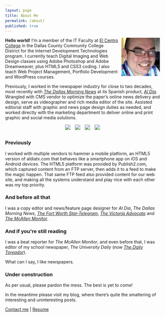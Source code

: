 ```yaml
---
layout: page
title: About Me
permalink: /about/
published: true
---
```


<img width="125" style="float: right; margin: 0 0 10px 10px" src="/images/frodriguez_2016f.jpg">**Hello world!** I’m a member of the IT Faculty at <a title="El Centro College" href="http://www.elcentrocollege.edu/" target="_blank">El Centro College</a> in the Dallas County Community College District for the Internet Development Technologies program. I currently teach Digital Imaging and Web Design classes using Adobe Photoshop and Adobe Dreamweaver, plus HTML5 and CSS3 coding. I also teach Web Project Management, Portfolio Development and WordPress courses.

Previously, I worked in the newspaper industry for close to two decades, most recently with <a title="The Dallas Morning News" href="http://www.dallasnews.com/" target="_blank">*The Dallas Morning News*</a> at its Spanish product, <a title="Al Día" href="http://www.aldiatx.com/" target="_blank">*Al Día*</a>. Wrangled with CMS vendor to optimize the paper’s online news delivery and design, serve as videographer and rich media editor of the site. Assisted editorial staff with graphic and news page design duties as needed, and worked directly with the marketing department to deliver online and print graphic and social media solutions.

<div style="text-align: center;">

<img width="150" style="margin: 0 5px 5px 5px; border-width: 1px; border-style: solid; border-color: #ccc;" src="https://lh3.googleusercontent.com/-OyypOTyHPZ0/VIxkVeFHtsI/AAAAAAAAlTQ/j5-0masnHc0/w155-h161-no/aldia_thumb01.jpg">
<img width="150" style="margin: 0 5px 5px 5px; border-width: 1px; border-style: solid; border-color: #ccc;" src="https://lh3.googleusercontent.com/-muXlStkTj-A/VIxkVtpcQnI/AAAAAAAAlTc/haOj8HZysxU/w155-h161-no/aldia_thumb02.jpg">
<img width="150" style="margin: 0 5px 5px 5px; border-width: 1px; border-style: solid; border-color: #ccc;" src="https://lh3.googleusercontent.com/-8BSPHaYgHkE/VIxkVjC-vrI/AAAAAAAAlTU/wlQqqqUHlXc/w155-h161-no/aldia_thumb03.jpg">
<img width="150" style="margin: 0 5px 5px 5px; border-width: 1px; border-style: solid; border-color: #ccc;" src="https://lh3.googleusercontent.com/-11DzZouSLDk/VIxkWI8MP-I/AAAAAAAAlTg/lgBUQeybRlw/w155-h161-no/aldia_thumb04.jpg">

</div>

### Previously

I worked with multiple vendors to hammer a mobile platform, an HTML5 version of aldiatx.com that behaves like a smartphone app on iOS and Android devices. The HTML5 platform was provided by Publish2.com, which captured content from an FTP server, then adds it to a feed to make the magic happen. That same FTP feed also provided content for our web site, and making all the systems understand and play nice with each other was my top priority.

### And before all that

I was a copy editor and news/feature page designer for *Al Día*, *The Dallas Morning News*, <a title="The Fort Worth Star-Telegram" href="http://www.star-telegram.com/" target="_blank">*The Fort Worth Star-Telegram*</a>, <a title="The Victoria Advocate" href="http://www.victoriaadvocate.com/" target="_blank">*The Victoria Advocate*</a> and <a title="The Mcallen Monitor" href="http://www.themonitor.com" target="_blank">*The McAllen Monitor*</a>.

### And if you're still reading
I was a beat reporter for *The McAllen Monitor*, and even before that, I was editor of my school newspaper, *The University Daily* (now <a title="The Daily Toreador" href="http://www.dailytoreador.com/" target="_blank">*The Daily Toreador*</a>).

What can I say, I like newspapers.

### Under construction

As per usual, please pardon the mess. The best is yet to come!

In the meantime please visit my blog, where there’s quite the smattering of interesting and uninteresting posts.

[Contact me](mailto:contact@paco.org) &#124; [Resume](https://franciscorodriguez.github.io/resume/)